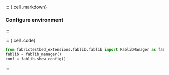 
::: {.cell .markdown}
### Configure environment
:::

::: {.cell .code}
```python
from fabrictestbed_extensions.fablib.fablib import FablibManager as fablib_manager
fablib = fablib_manager() 
conf = fablib.show_config()
```
:::
